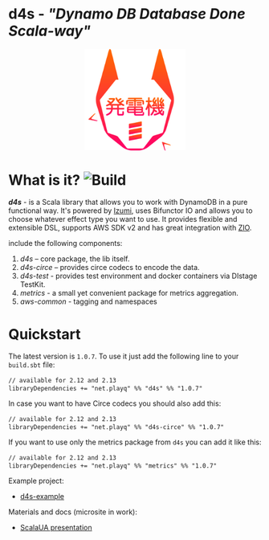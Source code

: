 # **d4s**  - *"Dynamo DB Database Done Scala-way"*
<p align="center">
<img width="40%" src="./resources/D4S_logo.svg" alt="Logo"/>
</p>

What is it?  ![Build](https://github.com/PlayQ/d4s/workflows/Build/badge.svg)
===========
__*d4s*__ - is a Scala library that allows you to work with DynamoDB in a pure functional way.
It's powered by [Izumi](https://izumi.7mind.io/latest/release/doc/index.html), uses Bifunctor IO and allows you to choose whatever effect type you want to use. It provides flexible and extensible DSL, supports AWS SDK v2 and has great integration with [ZIO](https://zio.dev/).

include the following components:

1. _d4s_ – core package, the lib itself.
2. _d4s-circe_ – provides circe codecs to encode the data.
3. _d4s-test_ - provides test environment and docker containers via DIstage TestKit.
4. _metrics_ - a small yet convenient package for metrics aggregation.
5. _aws-common_ - tagging and namespaces

Quickstart
===========
The latest version is `1.0.7`. To use it just add the following line to your `build.sbt` file:
```
// available for 2.12 and 2.13
libraryDependencies += "net.playq" %% "d4s" %% "1.0.7"
```
In case you want to have Circe codecs you should also add this:
```
// available for 2.12 and 2.13
libraryDependencies += "net.playq" %% "d4s-circe" %% "1.0.7"
```
If you want to use only the metrics package from `d4s` you can add it like this:
```
// available for 2.12 and 2.13
libraryDependencies += "net.playq" %% "metrics" %% "1.0.7"
```

Example project:

- [d4s-example](https://github.com/VladPodilnyk/d4s-example)

Materials and docs (microsite in work):
- [ScalaUA presentation](resources/presentation/scalaua.pdf)
   